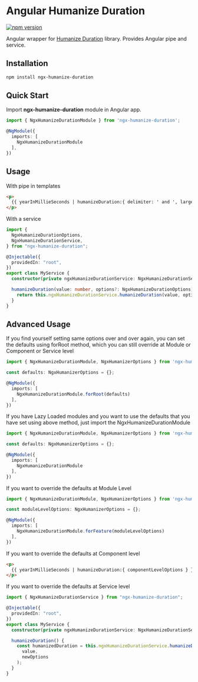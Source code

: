 # Angular Humanize Duration

[![npm version](https://badge.fury.io/js/ngx-humanize-duration.svg)](https://badge.fury.io/js/ngx-humanize-duration)

Angular wrapper for [Humanize Duration](https://www.npmjs.com/package/humanize-duration) library. Provides Angular pipe and service.

## Installation

```sh
npm install ngx-humanize-duration
```

## Quick Start

Import **ngx-humanize-duration** module in Angular app.

```typescript
import { NgxHumanizeDurationModule } from 'ngx-humanize-duration';

@NgModule({
  imports: [
    NgxHumanizeDurationModule
  ],
})
```

## Usage

With pipe in templates

```html
<p>
  {{ yearInMillieSeconds | humanizeDuration:{ delimiter: ' and ', largest:2 } }}
</p>
```

With a service

```ts
import {
  NgxHumanizeDurationOptions,
  NgxHumanizeDurationService,
} from "ngx-humanize-duration";

@Injectable({
  providedIn: "root",
})
export class MyService {
  constructor(private ngxHumanizeDurationService: NgxHumanizeDurationService) {}

  humanizeDuration(value: number, options?: NgxHumanizeDurationOptions) {
    return this.ngxHumanizeDurationService.humanizeDuration(value, options);
  }
}
```

## Advanced Usage

If you find yourself setting same options over and over again, you can set the defaults using forRoot method, which you can still override at Module or Component or Service level

```typescript
import { NgxHumanizeDurationModule, NgxHumanizerOptions } from 'ngx-humanize-duration';

const defaults: NgxHumanizerOptions = {};

@NgModule({
  imports: [
    NgxHumanizeDurationModule.forRoot(defaults)
  ],
})
```

If you have Lazy Loaded modules and you want to use the defaults that you have set using above method, just import the NgxHumanizeDurationModule

```typescript
import { NgxHumanizeDurationModule, NgxHumanizerOptions } from 'ngx-humanize-duration';

const defaults: NgxHumanizerOptions = {};

@NgModule({
  imports: [
    NgxHumanizeDurationModule
  ],
})
```

If you want to override the defaults at Module Level

```typescript
import { NgxHumanizeDurationModule, NgxHumanizerOptions } from 'ngx-humanize-duration';

const moduleLevelOptions: NgxHumanizerOptions = {};

@NgModule({
  imports: [
    NgxHumanizeDurationModule.forFeature(moduleLevelOptions)
  ],
})
```

If you want to override the defaults at Component level

```html
<p>
  {{ yearInMillieSeconds | humanizeDuration:{ componentLevelOptions } }}
</p>
```

If you want to override the defaults at Service level

```ts
import { NgxHumanizeDurationService } from "ngx-humanize-duration";

@Injectable({
  providedIn: "root",
})
export class MyService {
  constructor(private ngxHumanizeDurationService: NgxHumanizeDurationService) {}

  humanizeDuration() {
    const humanizedDuration = this.ngxHumanizeDurationService.humanizeDuration(
      value,
      newOptions
    );
  }
}
```

